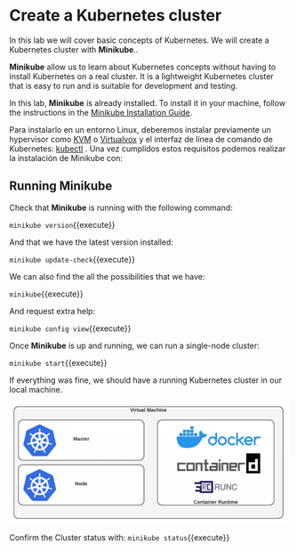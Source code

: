 # Create a Kubernetes cluster

In this lab we will cover basic concepts of Kubernetes. We will create a Kubernetes cluster with **Minikube**..

**Minikube** allow us to learn about Kubernetes concepts without having to install Kubernetes on a real cluster. It is a lightweight Kubernetes cluster that is easy to run and is suitable for development and testing.

In this lab, **Minikube** is already installed. To install it in your machine, follow the instructions in the [Minikube Installation Guide](https://minikube.sigs.k8s.io/docs/start/).

Para instalarlo en un entorno Linux, deberemos instalar previamente un hypervisor como  [KVM](http://www.linux-kvm.org/) o [Virtualvox](https://www.virtualbox.org/wiki/Downloads) y el interfaz de línea de comando de Kubernetes: [kubectl](https://kubernetes.io/docs/tasks/tools/install-kubectl/) .  Una vez cumplidos estos requisitos podemos realizar la instalación de Minikube con:

## Running Minikube

Check that **Minikube** is running with the following command:

`minikube version`{{execute}}

And that we have the latest version installed:

`minikube update-check`{{execute}}

We can also find the all the possibilities that we have:

`minikube`{{execute}}

And request extra help:

`minikube config view`{{execute}}

Once **Minikube** is up and running, we can run a single-node cluster:

`minikube start`{{execute}}

If everything was fine, we should have a running Kubernetes cluster in our local machine.

![minikube-architecture](../assets/images/minikube-architecture.webp)

Confirm the Cluster status with:
`minikube status`{{execute}}
